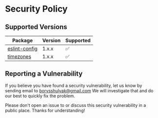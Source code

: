 # Security Policy

## Supported Versions

| Package                                                                      | Version | Supported          |
| ---------------------------------------------------------------------------- | ------- | ------------------ |
| [eslint-config](https://www.npmjs.com/package/@runespoorstack/eslint-config) | 1.x.x   | :white_check_mark: |
| [timezones](https://www.npmjs.com/package/@runespoorstack/timezones)         | 1.x.x   | :white_check_mark: |

## Reporting a Vulnerability

If you believe you have found a security vulnerability, let us know by sending email to <borysshulyak@gmail.com> We will investigate that and do our best to quickly fix the problem.

Please don't open an issue to or discuss this security vulnerability in a public place. Thanks for understanding!
